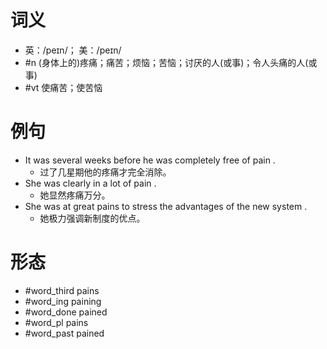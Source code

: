 # 词义
- 英：/peɪn/； 美：/peɪn/
- #n (身体上的)疼痛；痛苦；烦恼；苦恼；讨厌的人(或事)；令人头痛的人(或事)
- #vt 使痛苦；使苦恼
# 例句
- It was several weeks before he was completely free of pain .
	- 过了几星期他的疼痛才完全消除。
- She was clearly in a lot of pain .
	- 她显然疼痛万分。
- She was at great pains to stress the advantages of the new system .
	- 她极力强调新制度的优点。
# 形态
- #word_third pains
- #word_ing paining
- #word_done pained
- #word_pl pains
- #word_past pained
